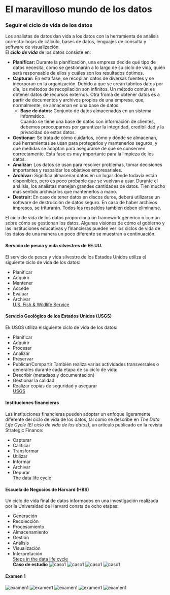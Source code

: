 # El maravilloso mundo de los datos  
### Seguir el ciclo de vida de los datos  
Los analistas de datos dan vida a los datos con la herramienta de análisis correcta: hojas de cálculo, bases de datos, lenguajes de consulta y software de visualización.  
El ***ciclo de vida*** de los datos consiste en:
- **Planificar:** Durante la planificación, una empresa decide qué tipo de datos necesita, cómo se gestionarán a lo largo de su ciclo de vida, quién será responsable de ellos y cuáles son los resultados óptimos.
- **Capturar:** En esta fase, se recopilan datos de diversas fuentes y se incorporan en la organización. Debido a que se crean tabntos datos por día, los métodos de recopilación son infinitos. Un método común es obtener datos de recursos externos. Otra froma de obtener datos es a partir de documentos y archivos propios de una empresa, que, normalmente, se almacenan en una base de datos.
  - **Base de datos:** Conjunto de datos almacenados en un sistema informático.  
  Cuando se tiene una base de datos con información de clientes, debemos preocuparnos por garantizar la integridad, credibilidad y la privacidad de estos datos.
- **Gestionar:** Se trata de cómo cuidarlos, cómo y dónde se almacenan, qué herramientas se usan para protegerlos y mantenerlos seguros, y qué medidas se adoptan para asegurarse de que se conserven correctamente. Esta fase es muy importante para la limpieza de los datos.
- **Analizar:** Los datos se usan para resolver problemas, tomar decisiones importantes y respaldar los objetivos empresariales.
- **Archivar:** Significa almacenar datos en un lugar donde todavía están disponibles, pero es poco probable que se vuelvan a usar. Durante el análisis, los analistas manejan grandes cantidades de datos. Tien mucho más sentido archivarlos que mantenerlos a mano.
- **Destruir:** En caso de tener datos en discos duros, deberá utilizarse un software de destrucción de datos seguro. En caso de haber archivos impresos, se triturarán. Todos los respaldos también deben eliminarse.  

El ciclo de vida de los datos proporciona un framework génerico o común sobre cómo se gestionan los datos. Algunas visiones de cómo el gobierno y las instituciones educativas y financieras pueden ver los ciclos de vida de los datos de una manera un poco diferente se muestran a continuación.  
#### Servicio de pesca y vida silvestres de EE.UU.
El servicio de pesca y vida silvestre de los Estados Unidos utiliza el siguiente ciclo de vida de los datos:  
- Planificar
- Adquirir
- Mantener
- Accede
- Evaluar
- Archivar  
[U.S. Fish & Wildlife Service](https://www.fws.gov/data/life-cycle)
#### Servicio Geológico de los Estados Unidos (USGS)  
Ek USGS utiliza elsiguiente ciclo de vida de los datos:  
- Planificar
- Adquirir
- Procesar
- Analizar
- Preservar
- Publicar/Compartir
También realiza varias actividades transversales o generales durante cada etapa de su ciclo de vida:  
- Describir (metadaos y documentación)  
- Gestionar la calidad  
- Realizar copias de seguridad y asegurar   
[USGS](https://www.usgs.gov/data-management/data-lifecycle) 
#### Instituciones financieras  
Las instituciones financieras pueden adoptar un enfoque ligeramente diferente del ciclo de vida de los datos, tal como se describe en *The Data Life Cycle (El ciclo de vida de los datos)*, un artículo publicado en la revista Strategic Finance:
- Capturar
- Calificar
- Transformar
- Utilizar
- Informar
- Archivar
- Depurar  
[The data life cycle](https://sfmagazine.com/post-entry/july-2018-the-data-life-cycle/) 
#### Escuela de Negocios de Harvard (HBS)  
Un ciclo de vida final de datos informados en una investigación realizada por la Universidad de Harvard consta de ocho etapas:  
- Generación
- Recolección
- Procesamiento
- Almacenamiento
- Gestión
- Análisis
- Visualización
- Interpretación  
[Steps in the data life cycle](https://online.hbs.edu/blog/post/data-life-cycle)  
**Caso de estudio**
![caso1](./img/caso1)
![caso1](./img/caso1_1)
![caso1](./img/caso1_2)
![caso1](./img/caso1_3)  
#### Examen 1  
![examen1](./img/ex1_1)
![examen1](./img/ex1_2)
![examen1](./img/ex1_3)
![examen1](./img/ex1_4)
![examen1](./img/ex1_5)
